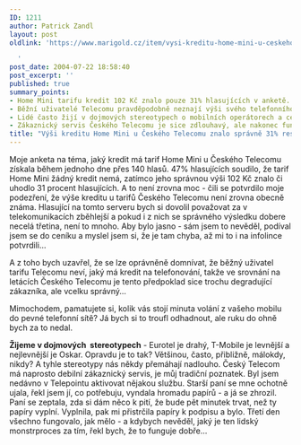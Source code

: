```yaml
---
ID: 1211
author: Patrick Zandl
layout: post
oldlink: 'https://www.marigold.cz/item/vysi-kreditu-home-mini-u-ceskeho-telecomu-znalo-spravne-31-respondentu

  '
post_date: 2004-07-22 18:58:40
post_excerpt: ''
published: true
summary_points:
- Home Mini tarifu kredit 102 Kč znalo pouze 31% hlasujících v anketě.
- Běžní uživatelé Telecomu pravděpodobně neznají výši svého telefonního kreditu.
- Lidé často žijí v dojmových stereotypech o mobilních operátorech a cenách.
- Zákaznický servis Českého Telecomu je sice zdlouhavý, ale nakonec funkční.
title: "Výši kreditu Home Mini u Českého Telecomu znalo správně 31% respondentů"
---
```


<p>
Moje anketa na téma, jaký kredit má tarif Home Mini u Českého Telecomu získala během jednoho dne přes 140 hlasů. 47% hlasujících soudilo, že tarif Home Mini žádný kredit nemá, zatímco jeho správnou výši 102 Kč znalo či uhodlo 31 procent hlasujících. A to není zrovna moc - čili se potvrdilo moje podezření, že výše kreditu u tarifů Českého Telecomu není zrovna obecně známa. Hlasující na tomto serveru bych si dovolil považovat za v telekomunikacích zběhlejší a pokud i z nich se správného výsledku dobere necelá třetina, není to mnoho. Aby bylo jasno - sám jsem to nevěděl, podíval jsem se do ceníku a myslel jsem si, že je tam chyba, až mi to i na infolince potvrdili... </p>
<p>
A z toho bych uzavřel, že se lze oprávněně domnívat, že běžný uživatel tarifu Telecomu neví, jaký má kredit na telefonování, takže ve srovnání na letácích Českého Telecomu je tento předpoklad sice trochu degradující zákazníka, ale vcelku správný... </p>
<p>
Mimochodem, pamatujete si, kolik vás stojí minuta volání z vašeho mobilu do pevné telefonní sítě? Já bych si to troufl odhadnout, ale ruku do ohně bych za to nedal. </p>
<p>
<strong>Žijeme v dojmových  stereotypech</strong> - Eurotel je drahý, T-Mobile je levnější a nejlevnější je Oskar. Opravdu je to tak? Většinou, často, přibližně, málokdy, nikdy? A tyhle stereotypy nás někdy přemáhají nadlouho. Český Telecom má naprosto debilní zákaznický servis, je můj tradiční poznatek. Byl jsem nedávno v Telepointu aktivovat nějakou službu. Starší paní se mne ochotně ujala, řekl jsem jí, co potřebuju, vyndala hromadu papírů - a já se zhrozil. Paní se zeptala, zda si dám něco k pití, že bude pět minutek trvat, než ty papíry vyplní. Vyplnila, pak mi přistrčila papíry k podpisu a bylo. Třetí den všechno fungovalo, jak mělo - a kdybych nevěděl, jaký je ten lidský monstrproces za tím, řekl bych, že to funguje dobře...</p>